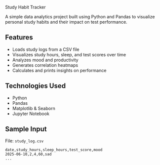 Study Habit Tracker 

A simple data analytics project built using Python and Pandas to visualize personal study habits and their impact on test performance.

## Features
- Loads study logs from a CSV file
- Visualizes study hours, sleep, and test scores over time
- Analyzes mood and productivity
- Generates correlation heatmaps
- Calculates and prints insights on performance

## Technologies Used
- Python
- Pandas
- Matplotlib & Seaborn
- Jupyter Notebook

## Sample Input
File: `study_log.csv`

```csv
date,study_hours,sleep_hours,test_score,mood
2025-06-10,2,4,60,sad
...
